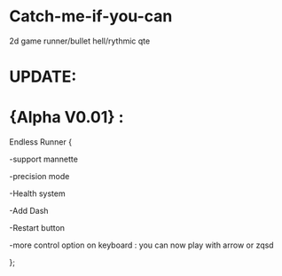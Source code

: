 # Catch-me-if-you-can
2d game runner/bullet hell/rythmic qte

# UPDATE:

# {Alpha V0.01} :
Endless Runner {

  -support mannette
  
  -precision mode
  
  -Health system
  
  -Add Dash
  
  -Restart button
  
  -more control option on keyboard :
    you can now play with arrow or zqsd

  };
